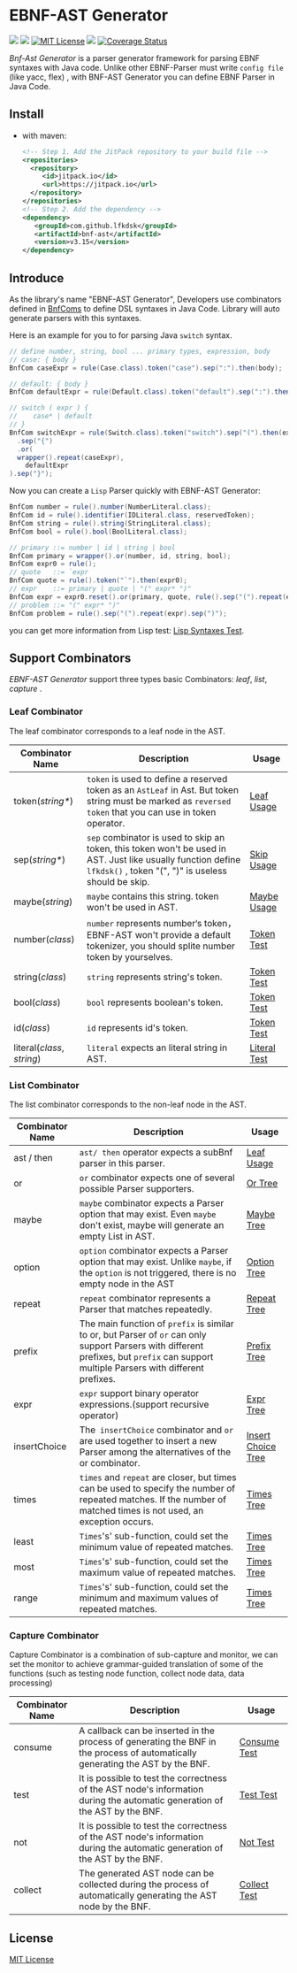 # EBNF-AST Generator

[![](https://jitpack.io/v/lfkdsk/bnf-ast.svg)](https://jitpack.io/#lfkdsk/bnf-ast)
![](https://travis-ci.org/lfkdsk/bnf-ast.svg?branch=master)
[![MIT License](https://img.shields.io/github/license/mashape/apistatus.svg)](https://github.com/lfkdsk/bnf-ast/blob/master/LICENSE)
![](https://img.shields.io/badge/java--version-1.8%2B-blue.svg)
[![Coverage Status](https://coveralls.io/repos/github/lfkdsk/bnf-ast/badge.svg?branch=master)](https://coveralls.io/github/lfkdsk/bnf-ast?branch=master)

*Bnf-Ast Generator* is a parser generator framework for parsing EBNF syntaxes with Java code. Unlike other EBNF-Parser must write `config file` (like yacc, flex) , with BNF-AST Generator you can define EBNF Parser in Java Code.

## Install

* with maven:
  ``` xml
  <!-- Step 1. Add the JitPack repository to your build file -->
  <repositories>
    <repository>
       <id>jitpack.io</id>
       <url>https://jitpack.io</url>
    </repository>
  </repositories>
  <!-- Step 2. Add the dependency -->
  <dependency>
     <groupId>com.github.lfkdsk</groupId>
     <artifactId>bnf-ast</artifactId>
     <version>v3.15</version>
  </dependency>
  ```

## Introduce

As the library's name "EBNF-AST Generator", Developers use combinators defined in [BnfComs](src/main/java/bnfgenast/bnf/BnfCom.java) to define DSL syntaxes in Java Code. Library will auto generate parsers with this syntaxes.

Here is an example for you to for parsing Java `switch` syntax.

``` java
// define number, string, bool ... primary types, expression, body
// case: { body }
BnfCom caseExpr = rule(Case.class).token("case").sep(":").then(body);

// default: { body }
BnfCom defaultExpr = rule(Default.class).token("default").sep(":").then(body);

// switch ( expr ) {
//    case* | default
// }
BnfCom switchExpr = rule(Switch.class).token("switch").sep("(").then(expr).sep(")")
  .sep("{")
  .or(
  wrapper().repeat(caseExpr),
    defaultExpr
).sep("}");
```

Now you can create a `Lisp` Parser quickly with EBNF-AST Generator: 

``` java
BnfCom number = rule().number(NumberLiteral.class);
BnfCom id = rule().identifier(IDLiteral.class, reservedToken);
BnfCom string = rule().string(StringLiteral.class);
BnfCom bool = rule().bool(BoolLiteral.class);

// primary ::= number | id | string | bool
BnfCom primary = wrapper().or(number, id, string, bool);
BnfCom expr0 = rule();
// quote   ::= `expr
BnfCom quote = rule().token("`").then(expr0);
// expr    ::= primary | quote | "(" expr* ")"
BnfCom expr = expr0.reset().or(primary, quote, rule().sep("(").repeat(expr0).sep(")"));
// problem ::= "(" expr* ")"
BnfCom problem = rule().sep("(").repeat(expr).sep(")");
```

you can get more information from Lisp test: [Lisp Syntaxes Test](src/test/java/lisp/LispTest.java).

## Support Combinators

*EBNF-AST Generator* support three types basic Combinators: *leaf*, *list*, *capture* .

### Leaf Combinator

The leaf combinator corresponds to a leaf node in the AST.

| Combinator Name            | Description                              | Usage                                    |
| -------------------------- | ---------------------------------------- | ---------------------------------------- |
| token(*string\**)          | `token` is used to define a reserved token as an `AstLeaf` in Ast. But token string must be marked as `reversed token` that you can use in token operator. | [Leaf Usage](src/test/java/bnfgenast/bnf/leaf/LeafTest.java) |
| sep(*string\**)            | `sep` combinator is used to skip an token, this token won't be used in AST. Just like usually function define `lfkdsk()` , token "(", ")" is useless should be skip. | [Skip Usage](src/test/java/bnfgenast/bnf/leaf/SkipTest.java) |
| maybe(*string*)            | `maybe` contains this string. token won't be used in AST. | [Maybe Usage](src/test/java/bnfgenast/bnf/leaf/SkipORTest.java) |
| number(*class*)            | `number`  represents number‘s token，EBNF-AST won't provide a default tokenizer, you should splite number token by yourselves. | [Token Test](src/test/java/bnfgenast/bnf/token/TokenTest.java) |
| string(*class*)            | `string` represents string's token.      | [Token Test](src/test/java/bnfgenast/bnf/token/TokenTest.java) |
| bool(*class*)              | `bool` represents boolean's token.       | [Token Test](src/test/java/bnfgenast/bnf/token/TokenTest.java) |
| id(*class*)                | `id` represents id's token.              | [Token Test](src/test/java/bnfgenast/bnf/token/TokenTest.java) |
| literal(*class*, *string*) | `literal` expects an literal string in AST. | [Literal Test](src/test/java/bnfgenast/bnf/token/LiteralTest.java) |

### List Combinator

The list combinator corresponds to the non-leaf node in the AST.

| Combinator Name | Description                              | Usage                                    |
| --------------- | ---------------------------------------- | ---------------------------------------- |
| ast / then      | `ast/ then` operator expects a subBnf parser in this parser. | [Leaf Usage](src/test/java/bnfgenast/bnf/leaf/LeafTest.java) |
| or              | `or` combinator expects one of several possible Parser supporters. | [Or Tree](src/test/java/bnfgenast/bnf/tree/OrTreeTest.java) |
| maybe           | `maybe` combinator expects a Parser option that may exist. Even `maybe` don't exist, maybe will generate an empty List in AST. | [Maybe Tree](src/test/java/bnfgenast/bnf/tree/MaybeTreeTest.java) |
| option          | `option` combinator expects a Parser option that may exist. Unlike `maybe`, if the `option` is not triggered, there is no empty node in the AST | [Option Tree](src/test/java/bnfgenast/bnf/tree/OptionTreeTest.java) |
| repeat          | `repeat` combinator represents a Parser that matches repeatedly. | [Repeat Tree](src/test/java/bnfgenast/bnf/tree/RepeatTest.java) |
| prefix          | The main function of `prefix` is similar to or, but Parser of `or` can only support Parsers with different prefixes, but `prefix` can support multiple Parsers with different prefixes. | [Prefix Tree](src/test/java/bnfgenast/bnf/tree/PrefixTreeTest.java) |
| expr            | `expr` support binary operator expressions.(support recursive operator) | [Expr Tree](src/test/java/bnfgenast/bnf/tree/ExprTest.java) |
| insertChoice    | The` insertChoice` combinator and `or` are used together to insert a new Parser among the alternatives of the or combinator. | [Insert Choice Tree](src/test/java/bnfgenast/bnf/tree/InsertChoiceTest.java) |
| times           | `times` and `repeat` are closer, but times can be used to specify the number of repeated matches. If the number of matched times is not used, an exception occurs. | [Times Tree](src/test/java/bnfgenast/bnf/tree/TimesTest.java) |
| least           | `Times`'s' sub-function, could set the minimum value of repeated matches. | [Times Tree](src/test/java/bnfgenast/bnf/tree/TimesTest.java) |
| most            | `Times`'s' sub-function, could set the maximum value of repeated matches. | [Times Tree](src/test/java/bnfgenast/bnf/tree/TimesTest.java) |
| range           | `Times`'s' sub-function, could set the minimum and maximum values of repeated matches. | [Times Tree](src/test/java/bnfgenast/bnf/tree/TimesTest.java) |

### Capture Combinator

Capture Combinator is a combination of sub-capture and monitor, we can set the monitor to achieve grammar-guided translation of some of the functions (such as testing node function, collect node data, data processing)

| Combinator Name | Description                              | Usage                                    |
| --------------- | ---------------------------------------- | ---------------------------------------- |
| consume         | A callback can be inserted in the process of generating the BNF in the process of automatically generating the AST by the BNF. | [Consume Test](src/test/java/bnfgenast/bnf/capturer/CaptureTest.java) |
| test            | It is possible to test the correctness of the AST node's information during the automatic generation of the AST by the BNF. | [Test Test](src/test/java/bnfgenast/bnf/capturer/AssertCaptureTest.java) |
| not             | It is possible to test the correctness of the AST node's information during the automatic generation of the AST by the BNF. | [Not Test](src/test/java/bnfgenast/bnf/capturer/PredicateCaptureTest.java) |
| collect         | The generated AST node can be collected during the process of automatically generating the AST node by the BNF. | [Collect Test](src/test/java/bnfgenast/bnf/capturer/CollectCaptureTest.java) |


## License

[MIT License](LICENSE)